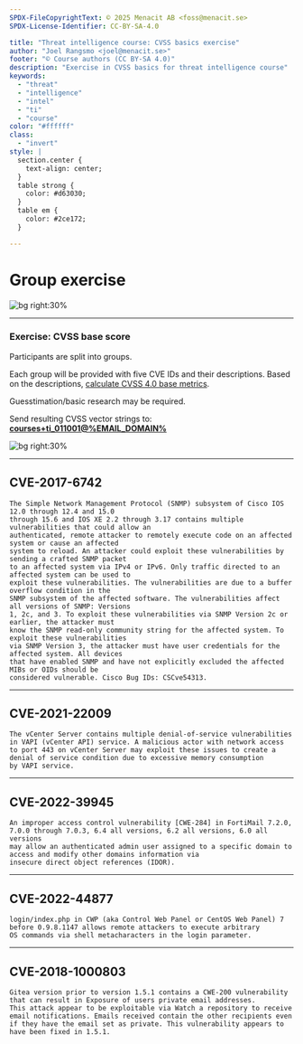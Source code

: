 ```yaml
---
SPDX-FileCopyrightText: © 2025 Menacit AB <foss@menacit.se>
SPDX-License-Identifier: CC-BY-SA-4.0

title: "Threat intelligence course: CVSS basics exercise"
author: "Joel Rangsmo <joel@menacit.se>"
footer: "© Course authors (CC BY-SA 4.0)"
description: "Exercise in CVSS basics for threat intelligence course"
keywords:
  - "threat"
  - "intelligence"
  - "intel"
  - "ti"
  - "course"
color: "#ffffff"
class:
  - "invert"
style: |
  section.center {
    text-align: center;
  }
  table strong {
    color: #d63030;
  }
  table em {
    color: #2ce172;
  }

---
```

<!-- _footer: "%ATTRIBUTION_PREFIX% Randy Adams (CC BY-SA 2.0)" -->
# Group exercise

![bg right:30%](images/10-abstract_pattern.jpg)

---
<!-- _footer: "%ATTRIBUTION_PREFIX% Randy Adams (CC BY-SA 2.0)" -->
### Exercise: CVSS base score
Participants are split into groups.  
  
Each group will be provided with five CVE IDs and
their descriptions. Based on the descriptions,
[calculate CVSS 4.0 base metrics](https://www.first.org/cvss/calculator/4-0).  

Guesstimation/basic research may be required.  
  
Send resulting CVSS vector strings to:
**[courses+ti_011001@%EMAIL_DOMAIN%](mailto:courses+ti_011001@%EMAIL_DOMAIN%)**

![bg right:30%](images/10-abstract_pattern.jpg)


---
## CVE-2017-6742
```
The Simple Network Management Protocol (SNMP) subsystem of Cisco IOS 12.0 through 12.4 and 15.0
through 15.6 and IOS XE 2.2 through 3.17 contains multiple vulnerabilities that could allow an
authenticated, remote attacker to remotely execute code on an affected system or cause an affected
system to reload. An attacker could exploit these vulnerabilities by sending a crafted SNMP packet
to an affected system via IPv4 or IPv6. Only traffic directed to an affected system can be used to
exploit these vulnerabilities. The vulnerabilities are due to a buffer overflow condition in the
SNMP subsystem of the affected software. The vulnerabilities affect all versions of SNMP: Versions
1, 2c, and 3. To exploit these vulnerabilities via SNMP Version 2c or earlier, the attacker must
know the SNMP read-only community string for the affected system. To exploit these vulnerabilities
via SNMP Version 3, the attacker must have user credentials for the affected system. All devices
that have enabled SNMP and have not explicitly excluded the affected MIBs or OIDs should be
considered vulnerable. Cisco Bug IDs: CSCve54313.
```

---
## CVE-2021-22009
```
The vCenter Server contains multiple denial-of-service vulnerabilities
in VAPI (vCenter API) service. A malicious actor with network access
to port 443 on vCenter Server may exploit these issues to create a
denial of service condition due to excessive memory consumption
by VAPI service.
```

---
## CVE-2022-39945
```
An improper access control vulnerability [CWE-284] in FortiMail 7.2.0,
7.0.0 through 7.0.3, 6.4 all versions, 6.2 all versions, 6.0 all versions
may allow an authenticated admin user assigned to a specific domain to
access and modify other domains information via
insecure direct object references (IDOR).
```

---
## CVE-2022-44877
```
login/index.php in CWP (aka Control Web Panel or CentOS Web Panel) 7
before 0.9.8.1147 allows remote attackers to execute arbitrary
OS commands via shell metacharacters in the login parameter.
```

---
## CVE-2018-1000803
```
Gitea version prior to version 1.5.1 contains a CWE-200 vulnerability
that can result in Exposure of users private email addresses.
This attack appear to be exploitable via Watch a repository to receive
email notifications. Emails received contain the other recipients even
if they have the email set as private. This vulnerability appears to
have been fixed in 1.5.1.
```
